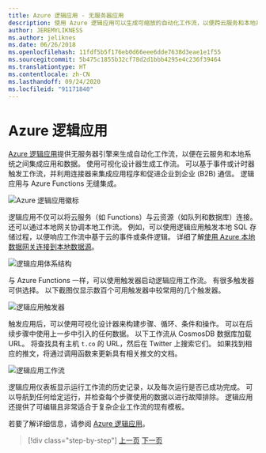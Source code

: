 ```yaml
---
title: Azure 逻辑应用 - 无服务器应用
description: 使用 Azure 逻辑应用可以生成可缩放的自动化工作流，以便跨云服务和本地系统集成应用和数据。
author: JEREMYLIKNESS
ms.author: jeliknes
ms.date: 06/26/2018
ms.openlocfilehash: 11fdf5b5f176eb0d66eee6dde7638d3eae1e1f55
ms.sourcegitcommit: 5b475c1855b32cf78d2d1bbb4295e4c236f39464
ms.translationtype: HT
ms.contentlocale: zh-CN
ms.lasthandoff: 09/24/2020
ms.locfileid: "91171840"
---
```

# <a name="azure-logic-apps"></a>Azure 逻辑应用

[Azure 逻辑应用](/azure/logic-apps)提供无服务器引擎来生成自动化工作流，以便在云服务和本地系统之间集成应用和数据。 使用可视化设计器生成工作流。 可以基于事件或计时器触发工作流，并利用连接器来集成应用程序和促进企业到企业 (B2B) 通信。 逻辑应用与 Azure Functions 无缝集成。

![Azure 逻辑应用徽标](./media/logic-apps-logo.png)

逻辑应用不仅可以将云服务（如 Functions）与云资源（如队列和数据库）连接。 还可以通过本地网关协调本地工作流。 例如，可以使用逻辑应用触发本地 SQL 存储过程，以便响应工作流中基于云的事件或条件逻辑。 详细了解[使用 Azure 本地数据网关连接到本地数据源](/azure/analysis-services/analysis-services-gateway)。

![逻辑应用体系结构](./media/logic-apps-architecture.png)

与 Azure Functions 一样，可以使用触发器启动逻辑应用工作流。 有很多触发器可供选择。 以下截图仅显示数百个可用触发器中较常用的几个触发器。

![逻辑应用触发器](./media/logic-app-triggers.png)

触发应用后，可以使用可视化设计器来构建步骤、循环、条件和操作。 可以在后续步骤中使用上一步中引入的任何数据。 以下工作流从 CosmosDB 数据库加载 URL。 将查找具有主机 `t.co` 的 URL，然后在 Twitter 上搜索它们。 如果找到相应的推文，将通过调用函数来更新具有相关推文的文档。

![逻辑应用工作流](./media/logic-app-workflow.png)

逻辑应用仪表板显示运行工作流的历史记录，以及每次运行是否已成功完成。 可以导航到任何给定运行，并检查每个步骤使用的数据以进行故障排除。 逻辑应用还提供了可编辑且非常适合于复杂企业工作流的现有模板。

若要了解详细信息，请参阅 [Azure 逻辑应用](/azure/logic-apps)。

>[!div class="step-by-step"]
>[上一页](application-insights.md)
>[下一页](event-grid.md)
